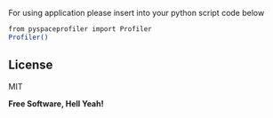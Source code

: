 For using application please insert into your python script code below

```sh
from pyspaceprofiler import Profiler
Profiler()
```

## License

MIT

**Free Software, Hell Yeah!**
